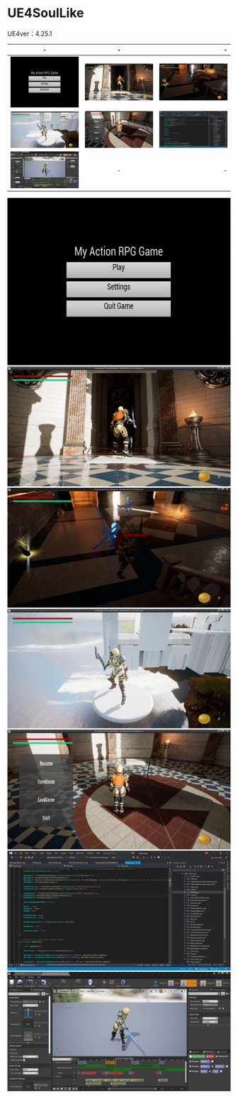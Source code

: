 ﻿# UE4SoulLike
UE4ver：4.25.1

| -        | -           | -  |
| ------------- |:-------------:| -----:|
| ![start](ScreenCapture/rpg1.jpg?cropResize=50,50) | ![start](ScreenCapture/rpg2.jpg?cropResize=50,50) |    ![start](ScreenCapture/rpg3.jpg?cropResize=50,50) |
| ![start](ScreenCapture/rpg6.jpg?cropResize=50,50) | ![start](ScreenCapture/rpg8.jpg?cropResize=50,50) |    ![start](ScreenCapture/rpg9.jpg?cropResize=50,50) |
| ![start](ScreenCapture/rpg12.jpg?cropResize=50,50) | - |    - |

![start](ScreenCapture/rpg1.jpg)
![start](ScreenCapture/rpg2.jpg)
![start](ScreenCapture/rpg3.jpg)
![start](ScreenCapture/rpg6.jpg)
![start](ScreenCapture/rpg8.jpg)
![start](ScreenCapture/rpg9.jpg)
![start](ScreenCapture/rpg12.jpg)



